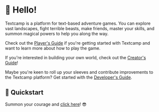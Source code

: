 # 👋 Hello! 

Textcamp is a platform for text-based adventure games. You can explore vast landscapes, fight terrible beasts, make friends, master your skills, and summon magical powers to help you along the way. 

Check out the [Player's Guide](/players) if you're getting started with Textcamp and want to learn more about how to play the game.

If you're interested in building your own world, check out the [Creator's Guide](/creators)!

Maybe you're keen to roll up your sleeves and contribute improvements to the Textcamp platform? Get started with the [Developer's Guide](/developers).

## 🚀 Quickstart

Summon your courage and [click here](https://play.text.camp/)! 😎


